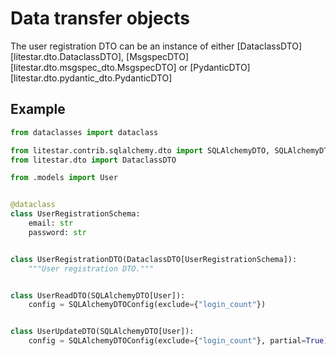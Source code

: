 # Data transfer objects

The user registration DTO can be an instance of either [DataclassDTO][litestar.dto.DataclassDTO], [MsgspecDTO][litestar.dto.msgspec_dto.MsgspecDTO] or [PydanticDTO][litestar.dto.pydantic_dto.PydanticDTO]

## Example

```python
from dataclasses import dataclass

from litestar.contrib.sqlalchemy.dto import SQLAlchemyDTO, SQLAlchemyDTOConfig
from litestar.dto import DataclassDTO

from .models import User


@dataclass
class UserRegistrationSchema:
    email: str
    password: str


class UserRegistrationDTO(DataclassDTO[UserRegistrationSchema]):
    """User registration DTO."""


class UserReadDTO(SQLAlchemyDTO[User]):
    config = SQLAlchemyDTOConfig(exclude={"login_count"})


class UserUpdateDTO(SQLAlchemyDTO[User]):
    config = SQLAlchemyDTOConfig(exclude={"login_count"}, partial=True)
```
